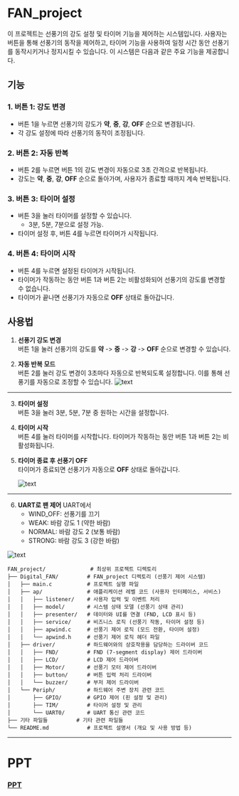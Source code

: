 # FAN_project

이 프로젝트는 선풍기의 강도 설정 및 타이머 기능을 제어하는 시스템입니다. 사용자는 버튼을 통해 선풍기의 동작을 제어하고, 타이머 기능을 사용하여 일정 시간 동안 선풍기를 동작시키거나 정지시킬 수 있습니다. 이 시스템은 다음과 같은 주요 기능을 제공합니다.

## 기능

### 1. **버튼 1: 강도 변경**
- 버튼 1을 누르면 선풍기의 강도가 **약**, **중**, **강**, **OFF** 순으로 변경됩니다. 
- 각 강도 설정에 따라 선풍기의 동작이 조정됩니다.

### 2. **버튼 2: 자동 반복**
- 버튼 2를 누르면 버튼 1의 강도 변경이 자동으로 3초 간격으로 반복됩니다.
- 강도는 **약**, **중**, **강**, **OFF** 순으로 돌아가며, 사용자가 종료할 때까지 계속 반복됩니다.

### 3. **버튼 3: 타이머 설정**
- 버튼 3을 눌러 타이머를 설정할 수 있습니다.
  - 3분, 5분, 7분으로 설정 가능.
- 타이머 설정 후, 버튼 4를 누르면 타이머가 시작됩니다.

### 4. **버튼 4: 타이머 시작**
- 버튼 4를 누르면 설정된 타이머가 시작됩니다.
- 타이머가 작동하는 동안 버튼 1과 버튼 2는 비활성화되어 선풍기의 강도를 변경할 수 없습니다.
- 타이머가 끝나면 선풍기가 자동으로 **OFF** 상태로 돌아갑니다.

## 사용법

1. **선풍기 강도 변경**  
   버튼 1을 눌러 선풍기의 강도를 **약** -> **중** -> **강** -> **OFF** 순으로 변경할 수 있습니다.

2. **자동 반복 모드**  
   버튼 2를 눌러 강도 변경이 3초마다 자동으로 반복되도록 설정합니다. 이를 통해 선풍기를 자동으로 조정할 수 있습니다.
   ![text](./images/button.gif)
---
3. **타이머 설정**  
   버튼 3을 눌러 3분, 5분, 7분 중 원하는 시간을 설정합니다. 
   
4. **타이머 시작**  
   버튼 4를 눌러 타이머를 시작합니다. 타이머가 작동하는 동안 버튼 1과 버튼 2는 비활성화됩니다.

5. **타이머 종료 후 선풍기 OFF**  
   타이머가 종료되면 선풍기가 자동으로 **OFF** 상태로 돌아갑니다.

   ![text](./images/settimer.gif)

---

6. **UART로 팬 제어**
   UART에서 
   - WIND_OFF: 선풍기를 끄기
   - WEAK: 바람 강도 1 (약한 바람)
   - NORMAL: 바람 강도 2 (보통 바람)
   - STRONG: 바람 강도 3 (강한 바람)

![text](./images/uart.gif)

```plaintext
FAN_project/              # 최상위 프로젝트 디렉토리
├── Digital_FAN/         # FAN_project 디렉토리 (선풍기 제어 시스템)
│   ├── main.c           # 프로젝트 실행 파일
│   ├── ap/              # 애플리케이션 레벨 코드 (사용자 인터페이스, 서비스)
│   │   ├── listener/    # 사용자 입력 및 이벤트 처리
│   │   ├── model/       # 시스템 상태 모델 (선풍기 상태 관리)
│   │   ├── presenter/   # 데이터와 UI를 연결 (FND, LCD 표시 등)
│   │   ├── service/     # 비즈니스 로직 (선풍기 작동, 타이머 설정 등)
│   │   ├── apwind.c     # 선풍기 제어 로직 (모드 전환, 타이머 설정)
│   │   └── apwind.h     # 선풍기 제어 로직 헤더 파일
│   ├── driver/          # 하드웨어와의 상호작용을 담당하는 드라이버 코드
│   │   ├── FND/         # FND (7-segment display) 제어 드라이버
│   │   ├── LCD/         # LCD 제어 드라이버
│   │   ├── Motor/       # 선풍기 모터 제어 드라이버
│   │   ├── button/      # 버튼 입력 처리 드라이버
│   │   └── buzzer/      # 부저 제어 드라이버
│   └── Periph/          # 하드웨어 주변 장치 관련 코드
│       ├── GPIO/        # GPIO 제어 (핀 설정 및 관리)
│       ├── TIM/         # 타이머 설정 및 관리
│       └── UART0/       # UART 통신 관련 코드
├── 기타 파일들         # 기타 관련 파일들
└── README.md            # 프로젝트 설명서 (개요 및 사용 방법 등)

```
---
# PPT
### **[PPT](./최재원%20ppt.pptx)**